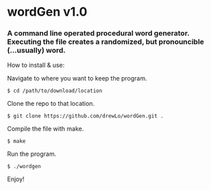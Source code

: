 # wordGen v1.0

### A command line operated procedural word generator. Executing the file creates a randomized, but pronouncible (...usually) word.

How to install & use:

Navigate to where you want to keep the program.

    $ cd /path/to/download/location

Clone the repo to that location. 

    $ git clone https://github.com/drewLo/wordGen.git .

Compile the file with make.

    $ make

Run the program.

    $ ./wordgen

Enjoy!


